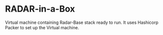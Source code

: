# RADAR-in-a-Box

Virtual machine containing Radar-Base stack ready to run. It uses Hashicorp Packer to set up the Virtual machine.

